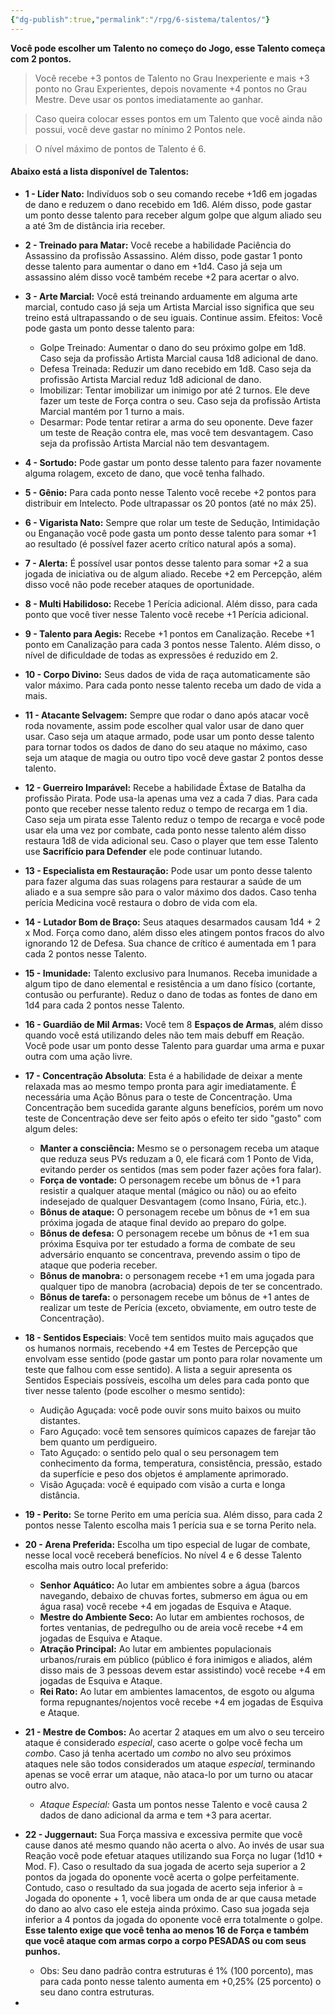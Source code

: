 ```yaml
---
{"dg-publish":true,"permalink":"/rpg/6-sistema/talentos/"}
---
```




**Você pode escolher um Talento no começo do Jogo, esse Talento começa com 2 pontos.**

>Você recebe +3 pontos de Talento no Grau Inexperiente e mais +3 ponto no Grau Experientes, depois novamente +4 pontos no Grau Mestre. Deve usar os pontos imediatamente ao ganhar.

>Caso queira colocar esses pontos em um Talento que você ainda não possui, você deve gastar no mínimo 2 Pontos nele.

>O nível máximo de pontos de Talento é 6.

#### Abaixo está a lista disponível de Talentos:

- **1 - Líder Nato:** Indivíduos sob o seu comando recebe +1d6 em jogadas de dano e reduzem o dano recebido em 1d6. Além disso, pode gastar um ponto desse talento para receber algum golpe que algum aliado seu a até 3m de distância iria receber.
	
- **2 - Treinado para Matar:** Você recebe a habilidade Paciência do Assassino da profissão Assassino. Além disso, pode gastar 1 ponto desse talento para aumentar o dano em +1d4. Caso já seja um assassino além disso você também recebe +2 para acertar o alvo.
	
- **3 - Arte Marcial:** Você está treinando arduamente em alguma arte marcial, contudo caso já seja um Artista Marcial isso significa que seu treino está ultrapassando o de seu iguais. Continue assim. Efeitos: Você pode gasta um ponto desse talento para:
	- Golpe Treinado: Aumentar o dano do seu próximo golpe em 1d8. Caso seja da profissão Artista Marcial causa 1d8 adicional de dano.
	- Defesa Treinada: Reduzir um dano recebido em 1d8. Caso seja da profissão Artista Marcial reduz 1d8 adicional de dano.
	- Imobilizar: Tentar imobilizar um inimigo por até 2 turnos. Ele deve fazer um teste de Força contra o seu. Caso seja da profissão Artista Marcial mantém por 1 turno a mais.
	- Desarmar: Pode tentar retirar a arma do seu oponente. Deve fazer um teste de Reação contra ele, mas você tem desvantagem. Caso seja da profissão Artista Marcial não tem desvantagem.
	
- **4 - Sortudo:** Pode gastar um ponto desse talento para fazer novamente alguma rolagem, exceto de dano, que você tenha falhado.
	
- **5 - Gênio:** Para cada ponto nesse Talento você recebe +2 pontos para distribuir em Intelecto. Pode ultrapassar os 20 pontos (até no máx 25).
	
- **6 - Vigarista Nato:** Sempre que rolar um teste de Sedução, Intimidação ou Enganação você pode gasta um ponto desse talento para somar +1 ao resultado (é possível fazer acerto crítico natural após a soma).
	
- **7 - Alerta:** É possível usar pontos desse talento para somar +2 a sua jogada de iniciativa ou de algum aliado. Recebe +2 em Percepção, além disso você não pode receber ataques de oportunidade.
	
- **8 - Multi Habilidoso:** Recebe 1 Perícia adicional. Além disso, para cada ponto que você tiver nesse Talento você recebe +1 Perícia adicional.
	
- **9 - Talento para Aegis:** Recebe +1 pontos em Canalização. Recebe +1 ponto em Canalização para cada 3 pontos nesse Talento. Além disso, o nível de dificuldade de todas as expressões é reduzido em 2. 
	
- **10 - Corpo Divino:** Seus dados de vida de raça automaticamente são valor máximo. Para cada ponto nesse talento receba um dado de vida a mais.
	
- **11 - Atacante Selvagem:** Sempre que rodar o dano após atacar você roda novamente, assim pode escolher qual valor usar de dano quer usar. Caso seja um ataque armado, pode usar um ponto desse talento para tornar todos os dados de dano do seu ataque no máximo, caso seja um ataque de magia ou outro tipo você deve gastar 2 pontos desse talento.
	
- **12 - Guerreiro Imparável:** Recebe a habilidade Êxtase de Batalha da profissão Pirata. Pode usa-la apenas uma vez a cada 7 dias. Para cada ponto que receber nesse talento reduz o tempo de recarga em 1 dia. Caso seja um pirata esse Talento reduz o tempo de recarga e você pode usar ela uma vez por combate, cada ponto nesse talento além disso restaura 1d8 de vida adicional seu. Caso o player que tem esse Talento use **Sacrifício para Defender** ele pode continuar lutando.
	
- **13 - Especialista em Restauração:** Pode usar um ponto desse talento para fazer alguma das suas rolagens para restaurar a saúde de um aliado e a sua sempre são para o valor máximo dos dados. Caso tenha perícia Medicina você restaura o dobro de vida com ela.
	
- **14 - Lutador Bom de Braço:** Seus ataques desarmados causam 1d4 + 2 x Mod. Força como dano, além disso eles atingem pontos fracos do alvo ignorando 12 de Defesa. Sua chance de crítico é aumentada em 1 para cada 2 pontos nesse Talento.
	
- **15 - Imunidade:** Talento exclusivo para Inumanos. Receba imunidade a algum tipo de dano elemental e resistência a um dano físico (cortante, contusão ou perfurante). Reduz o dano de todas as fontes de dano em 1d4 para cada 2 pontos nesse Talento.
	
- **16 - Guardião de Mil Armas:** Você tem 8 **Espaços de Armas**, além disso quando você está utilizando deles não tem mais debuff em Reação. Você pode usar um ponto desse Talento para guardar uma arma e puxar outra com uma ação livre.
	
- **17 - Concentração Absoluta**: Esta é a habilidade de deixar a mente relaxada mas ao mesmo tempo pronta para agir imediatamente. É necessária uma Ação Bônus para o teste de Concentração. Uma Concentração bem sucedida garante alguns benefícios, porém um novo teste de Concentração deve ser feito após o efeito ter sido "gasto" com algum deles: 
	- **Manter a consciência:** Mesmo se o personagem receba um ataque que reduza seus PVs reduzam a 0, ele ficará com 1 Ponto de Vida, evitando perder os sentidos (mas sem poder fazer ações fora falar). 
	- **Força de vontade:** O personagem recebe um bônus de +1 para resistir a qualquer ataque mental (mágico ou não) ou ao efeito indesejado de qualquer Desvantagem (como Insano, Fúria, etc.). 
	- **Bônus de ataque:** O personagem recebe um bônus de +1 em sua próxima jogada de ataque final devido ao preparo do golpe. 
	- **Bônus de defesa:** O personagem recebe um bônus de +1 em sua próxima Esquiva por ter estudado a forma de combate de seu adversário enquanto se concentrava, prevendo assim o tipo de ataque que poderia receber. 
	- **Bônus de manobra:** o personagem recebe +1 em uma jogada para qualquer tipo de manobra (acrobacia) depois de ter se concentrado. 
	- **Bônus de tarefa:** o personagem recebe um bônus de +1 antes de realizar um teste de Perícia (exceto, obviamente, em outro teste de Concentração).
	
- **18 - Sentidos Especiais**: Você tem sentidos muito mais aguçados que os humanos normais, recebendo +4 em Testes de Percepção que envolvam esse sentido (pode gastar um ponto para rolar novamente um teste que falhou com esse sentido). A lista a seguir apresenta os Sentidos Especiais possíveis, escolha um deles para cada ponto que tiver nesse talento (pode escolher o mesmo sentido):
	
	- Audição Aguçada: você pode ouvir sons muito baixos ou muito distantes.
	- Faro Aguçado: você tem sensores químicos capazes de farejar tão bem quanto um perdigueiro.
	- Tato Aguçado: o sentido pelo qual o seu personagem tem conhecimento da forma, temperatura, consistência, pressão, estado da superfície e peso dos objetos é amplamente aprimorado.
	- Visão Aguçada: você é equipado com visão a curta e longa distância.
	
- **19 - Perito:** Se torne Perito em uma perícia sua. Além disso, para cada 2 pontos nesse Talento escolha mais 1 perícia sua e se torna Perito nela.
	
- **20 - Arena Preferida:** Escolha um tipo especial de lugar de combate, nesse local você receberá benefícios. No nível 4 e 6 desse Talento escolha mais outro local preferido:
	
	- **Senhor Aquático:** Ao lutar em ambientes sobre a água (barcos navegando, debaixo de chuvas fortes, submerso em água ou em água rasa) você recebe +4 em jogadas de Esquiva e Ataque.
	- **Mestre do Ambiente Seco:** Ao lutar em ambientes rochosos, de fortes ventanias, de pedregulho ou de areia você recebe +4 em jogadas de Esquiva e Ataque.
	- **Atração Principal:** Ao lutar em ambientes populacionais urbanos/rurais em público (público é fora inimigos e aliados, além disso mais de 3 pessoas devem estar assistindo) você recebe +4 em jogadas de Esquiva e Ataque.
	- **Rei Rato:** Ao lutar em ambientes lamacentos, de esgoto ou alguma forma repugnantes/nojentos você recebe +4 em jogadas de Esquiva e Ataque.
	
- **21 - Mestre de Combos:** Ao acertar 2 ataques em um alvo o seu terceiro ataque é considerado *especial*, caso acerte o golpe você fecha um *combo*. Caso já tenha acertado um *combo* no alvo seu próximos ataques nele são todos considerados um ataque *especial*, terminando apenas se você errar um ataque, não ataca-lo por um turno ou atacar outro alvo.
	
	- *Ataque Especial:* Gasta um pontos nesse Talento e você causa 2 dados de dano adicional da arma e tem +3 para acertar.
	
- **22 - Juggernaut:** Sua Força massiva e excessiva permite que você cause danos até mesmo quando não acerta o alvo. Ao invés de usar sua Reação você pode efetuar ataques utilizando sua Força no lugar (1d10 + Mod. F). Caso o resultado da sua jogada de acerto seja superior a 2 pontos da jogada do oponente você acerta o golpe perfeitamente. Contudo, caso o resultado da sua jogada de acerto seja inferior à = Jogada do oponente + 1, você libera um onda de ar que causa metade do dano ao alvo caso ele esteja ainda próximo. Caso sua jogada seja inferior a 4 pontos da jogada do oponente você erra totalmente o golpe. **Esse talento exige que você tenha ao menos 16 de Força e também que você ataque com armas corpo a corpo PESADAS ou com seus punhos.**
	- Obs: Seu dano padrão contra estruturas é 1% (100 porcento), mas para cada ponto nesse talento aumenta em +0,25% (25 porcento) o seu dano contra estruturas.
	
- 